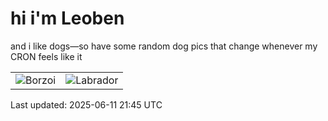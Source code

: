 # hi i'm Leoben

and i like dogs—so have some random dog pics that change whenever my CRON feels like it

|  |  |
|--------|----------|
| ![Borzoi](https://random-dog-vercel.vercel.app/api/random-borzoi?v=1749678333) | ![Labrador](https://random-dog-vercel.vercel.app/api/random-labrador?v=1749678333) |

Last updated: 2025-06-11 21:45 UTC
